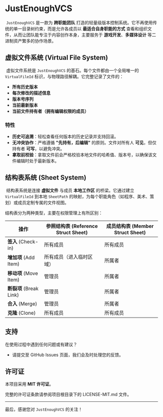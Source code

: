 # JustEnoughVCS

​	`JustEnoughVCS` 是一款为 **跨职能团队** 打造的轻量级版本控制系统。它不再使用传统的单一目录树约束，而是允许各成员以 **最适合自身职能的方式** 查看和组织文件，从而让团队能专注于内容创作本身，主要服务于 **游戏开发**、**多媒体设计** 等二进制资产繁多的协作场景。

## 虚拟文件系统 (Virtual File System)

​	虚拟文件系统是 `JustEnoughVCS` 的基石。每个文件都由一个全局唯一的 `VirtualFileId` 标识，与物理路径解耦。它完整记录了文件的：

- **所有历史版本**
- **每次修改的描述信息**
- **版本号序列**
- **当前最新版本**
- **当前文件持有者（拥有编辑权限的成员）**

### 特性

- **历史可追溯**：轻松查看任何版本的历史记录并支持回滚。
- **无冲突协作**：严格遵循 **"先持有，后编辑"** 的原则。文件对所有人 **可见**，但仅持有者 **可写**，以避免冲突。
- **拿取前校验**：拿取文件前会严格校验本地文件的哈希值、版本号，以确保该文件编辑时处于最新版本。

## 结构表系统 (Sheet System)

​	结构表系统是连接 **虚拟文件** 与成员 **本地工作区** 的桥梁。它通过建立 `VirtualFileId` 到本地 `SheetPath` 的映射，为每个职能角色（如程序、美术、策划）或成员定制专属的文件视图。

结构表分为两种类型，主要在权限管理上有所区别：

| 操作                    | 参照结构表 (Reference Struct Sheet) | 成员结构表 (Member Struct Sheet) |
| ----------------------- | ----------------------------------- | -------------------------------- |
| **签入** (Check-in)     | 所有成员                            | 所有成员                         |
| **增加项** (Add Item)   | 所有成员（进入临时区域）            | 所属者                           |
| **移动项** (Move Item)  | 管理员                              | 所属者                           |
| **断裂项** (Break Link) | 管理员                              | 所属者                           |
| **合入** (Merge)        | 管理员                              | 所属者                           |
| **克隆** (Clone)        | 所有成员                            | 所有成员                         |

## 支持

在使用过程中遇到任何问题或有建议？

- 请提交至 GitHub Issues 页面，我们会及时处理您的反馈。

## 许可证

本项目采用 **MIT 许可证**。

完整的许可证条款请参阅项目根目录下的 LICENSE-MIT.md 文件。

------

最后，感谢您对 `JustEnoughVCS` 的关注！ 
